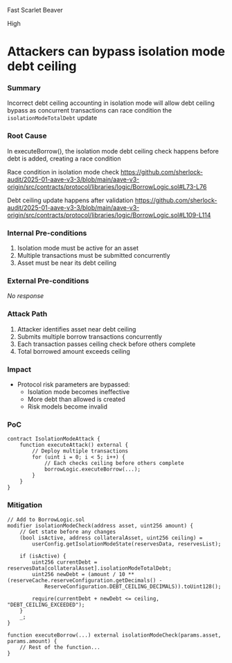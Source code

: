 Fast Scarlet Beaver

High

# Attackers can bypass isolation mode debt ceiling

### Summary

Incorrect debt ceiling accounting in isolation mode will allow debt ceiling bypass as concurrent transactions can race condition the `isolationModeTotalDebt` update


### Root Cause

In executeBorrow(), the isolation mode debt ceiling check happens before debt is added, creating a race condition

Race condition in isolation mode check
https://github.com/sherlock-audit/2025-01-aave-v3-3/blob/main/aave-v3-origin/src/contracts/protocol/libraries/logic/BorrowLogic.sol#L73-L76 

Debt ceiling update happens after validation
https://github.com/sherlock-audit/2025-01-aave-v3-3/blob/main/aave-v3-origin/src/contracts/protocol/libraries/logic/BorrowLogic.sol#L109-L114





### Internal Pre-conditions

1. Isolation mode must be active for an asset
2. Multiple transactions must be submitted concurrently
3. Asset must be near its debt ceiling

### External Pre-conditions

_No response_

### Attack Path

1. Attacker identifies asset near debt ceiling
2. Submits multiple borrow transactions concurrently
3. Each transaction passes ceiling check before others complete
4. Total borrowed amount exceeds ceiling

### Impact

* Protocol risk parameters are bypassed:
  - Isolation mode becomes ineffective
  - More debt than allowed is created
  - Risk models become invalid

### PoC

```solidity
contract IsolationModeAttack {
    function executeAttack() external {
        // Deploy multiple transactions
        for (uint i = 0; i < 5; i++) {
            // Each checks ceiling before others complete
            borrowLogic.executeBorrow(...);
        }
    }
}
```

### Mitigation

```solidity
// Add to BorrowLogic.sol
modifier isolationModeCheck(address asset, uint256 amount) {
    // Get state before any changes
    (bool isActive, address collateralAsset, uint256 ceiling) = 
        userConfig.getIsolationModeState(reservesData, reservesList);
        
    if (isActive) {
        uint256 currentDebt = reservesData[collateralAsset].isolationModeTotalDebt;
        uint256 newDebt = (amount / 10 ** (reserveCache.reserveConfiguration.getDecimals() -
            ReserveConfiguration.DEBT_CEILING_DECIMALS)).toUint128();
            
        require(currentDebt + newDebt <= ceiling, "DEBT_CEILING_EXCEEDED");
    }
    _;
}

function executeBorrow(...) external isolationModeCheck(params.asset, params.amount) {
    // Rest of the function...
}
```
